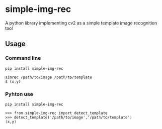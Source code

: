 # simple-img-rec
A python library implementing cv2 as a simple template image recognition tool


## Usage
### Command line
```
pip install simple-img-rec

simrec /path/to/image /path/to/template
$ (x,y)
```

### Pyhton use
```
pip install simple-img-rec

>>> from simple-img-rec import detect_template
>>> detect_template('/path/to/image','/path/to/template')
(x,y)
```